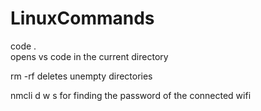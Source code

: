 # LinuxCommands

code .  
opens vs code in the current directory


rm -rf
deletes unempty directories

nmcli d w s
for finding the password of the connected wifi
